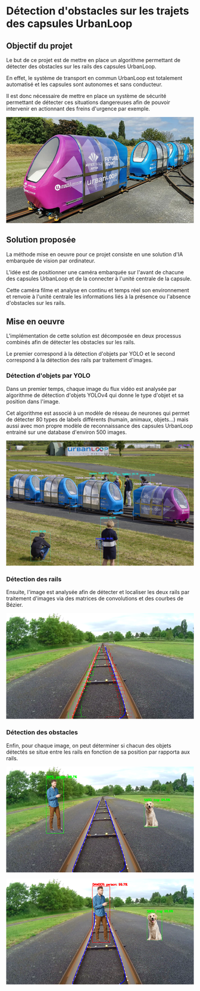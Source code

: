# Détection d'obstacles sur les trajets des capsules UrbanLoop

## Objectif du projet

Le but de ce projet est de mettre en place un algorithme permettant de détecter des obstacles sur les rails des capsules UrbanLoop.

En effet, le système de transport en commun UrbanLoop est totalement automatisé et les capsules sont autonomes et sans conducteur.

Il est donc nécessaire de mettre en place un système de sécurité permettant de détecter ces situations dangereuses afin de pouvoir intervenir en actionnant des freins d'urgence par exemple.

![Cover](https://github.com/Pierrosin/UrbanLoop_obstacle_detection/blob/master/UrbanLoop4.jpg)

## Solution proposée

La méthode mise en oeuvre pour ce projet consiste en une solution d'IA embarquée de vision par ordinateur.

L'idée est de positionner une caméra embarquée sur l'avant de chacune des capsules UrbanLoop et de la connecter à l'unité centrale de la capsule.

Cette caméra filme et analyse en continu et temps réel son environnement et renvoie à l'unité centrale les informations liés à la présence ou l'absence d'obstacles sur les rails.

## Mise en oeuvre

L'implémentation de cette solution est décomposée en deux processus combinés afin de détecter les obstacles sur les rails.

Le premier correspond à la détection d'objets par YOLO et le second correspond à la détection des rails par traitement d'images.

### Détection d'objets par YOLO

Dans un premier temps, chaque image du flux vidéo est analysée par algorithme de détection d'objets YOLOv4 qui donne le type d'objet et sa position dans l'image.

Cet algorithme est associé à un modèle de réseau de neurones qui permet de détecter 80 types de labels différents (humain, animaux, objets...) mais aussi avec mon propre modèle de reconnaissance des capsules UrbanLoop entrainé sur une database d'environ 500 images.

![Cover](https://github.com/Pierrosin/UrbanLoop_obstacle_detection/blob/master/UrbanLoopYolo.png)


### Détection des rails

Ensuite, l'image est analysée afin de détecter et localiser les deux rails par traitement d'images via des matrices de convolutions et des courbes de Bézier.

![Cover](https://github.com/Pierrosin/UrbanLoop_obstacle_detection/blob/master/RailDetection.png)

### Détection des obstacles

Enfin, pour chaque image, on peut déterminer si chacun des objets détectés se situe entre les rails en fonction de sa position par rapporta aux rails.

![Cover](https://github.com/Pierrosin/UrbanLoop_obstacle_detection/blob/master/UrbanLoopSafe.png)

![Cover](https://github.com/Pierrosin/UrbanLoop_obstacle_detection/blob/master/UrbanLoopDanger.png)

